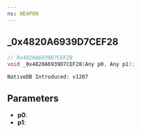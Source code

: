 ```yaml
---
ns: WEAPON
---
```

## _0x4820A6939D7CEF28

```c
// 0x4820A6939D7CEF28
void _0x4820A6939D7CEF28(Any p0, Any p1);
```

```
NativeDB Introduced: v1207
```

## Parameters
* **p0**:
* **p1**:
